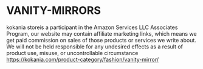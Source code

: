 # VANITY-MIRRORS
 kokania storeis a participant in the Amazon Services LLC Associates Program, our website may contain affiliate marketing links, which means we get paid commission on sales of those products or services we write about. We will not be held responsible for any undesired effects as a result of product use, misuse, or uncontrollable circumstance https://kokania.com/product-category/fashion/vanity-mirror/
